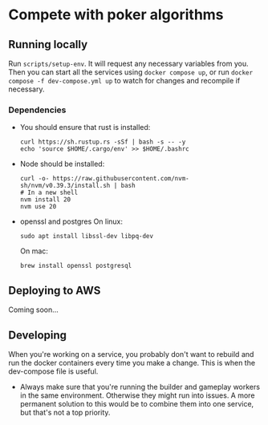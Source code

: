 # Compete with poker algorithms

## Running locally
Run `scripts/setup-env`. It will request any necessary variables from you. Then you can start
all the services using `docker compose up`, or run `docker compose -f dev-compose.yml up`
to watch for changes and recompile if necessary.

### Dependencies
- You should ensure that rust is installed:
  ```
  curl https://sh.rustup.rs -sSf | bash -s -- -y
  echo 'source $HOME/.cargo/env' >> $HOME/.bashrc
  ```
- Node should be installed:
  ```
  curl -o- https://raw.githubusercontent.com/nvm-sh/nvm/v0.39.3/install.sh | bash
  # In a new shell
  nvm install 20
  nvm use 20
  ```
- openssl and postgres
  On linux:
  ```
  sudo apt install libssl-dev libpq-dev
  ```
  On mac:
  ```
  brew install openssl postgresql
  ```

## Deploying to AWS
Coming soon...

## Developing
When you're working on a service, you probably don't want to rebuild and run the docker 
containers every time you make a change. This is when the dev-compose file is useful.

- Always make sure that you're running the builder and gameplay workers in the same environment.
  Otherwise they might run into issues.  A more permanent solution to this would be to combine them into one service, but that's not a top priority.
